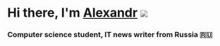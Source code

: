 # Hi there, I'm [Alexandr](https://t.me/RaleUxanSdrT) ![](https://github.com/blackcater/blackcater/raw/main/images/Hi.gif) 
### Computer science student, IT news writer from Russia 🇷🇺
